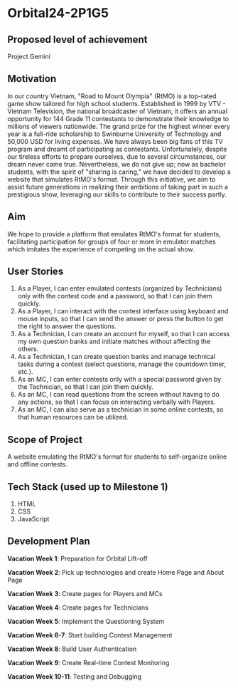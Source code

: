 # Orbital24-2P1G5

## Proposed level of achievement
Project Gemini

## Motivation
In our country Vietnam, "Road to Mount Olympia" (RtMO) is a top-rated game show tailored for high school students. Established in 1999 by VTV - Vietnam Television, the national broadcaster of Vietnam, it offers an annual opportunity for 144 Grade 11 contestants to demonstrate their knowledge to millions of viewers nationwide. The grand prize for the highest winner every year is a full-ride scholarship to Swinburne University of Technology and 50,000 USD for living expenses. We have always been big fans of this TV program and dreamt of participating as contestants. Unfortunately, despite our tireless efforts to prepare ourselves, due to several circumstances, our dream never came true. Nevertheless, we do not give up; now as bachelor students, with the spirit of "sharing is caring," we have decided to develop a website that simulates RtMO's format. Through this initiative, we aim to assist future generations in realizing their ambitions of taking part in such a prestigious show, leveraging our skills to contribute to their success partly.


## Aim
We hope to provide a platform that emulates RtMO's format for students, facilitating participation for groups of four or more in emulator matches which imitates the experience of competing on the actual show.

## User Stories
1. As a Player, I can enter emulated contests (organized by Technicians) only with the contest code and a password, so that I can join them quickly.
2. As a Player, I can interact with the contest interface using keyboard and mouse inputs, so that I can send the answer or press the button to get the right to answer the questions.
3. As a Technician, I can create an account for myself, so that I can access my own question banks and initiate matches without affecting the others.
4. As a Technician, I can create question banks and manage technical tasks during a contest (select questions, manage the countdown timer, etc.).
5. As an MC, I can enter contests only with a special password given by the Technician, so that I can join them quickly.
6. As an MC, I can read questions from the screen without having to do any actions, so that I can focus on interacting verbally with Players.
7. As an MC, I can also serve as a technician in some online contests, so that human resources can be utilized.

## Scope of Project
A website emulating the RtMO's format for students to self-organize online and offline contests.

## Tech Stack (used up to Milestone 1)
1. HTML
2. CSS
3. JavaScript

## Development Plan
**Vacation Week 1**: Preparation for Orbital Lift-off

**Vacation Week 2**: Pick up technologies and create Home Page and About Page

**Vacation Week 3**: Create pages for Players and MCs

**Vacation Week 4**: Create pages for Technicians

**Vacation Week 5**: Implement the Questioning System

**Vacation Week 6-7**: Start building Contest Management

**Vacation Week 8**: Build User Authentication

**Vacation Week 9**: Create Real-time Contest Monitoring

**Vacation Week 10-11**: Testing and Debugging
